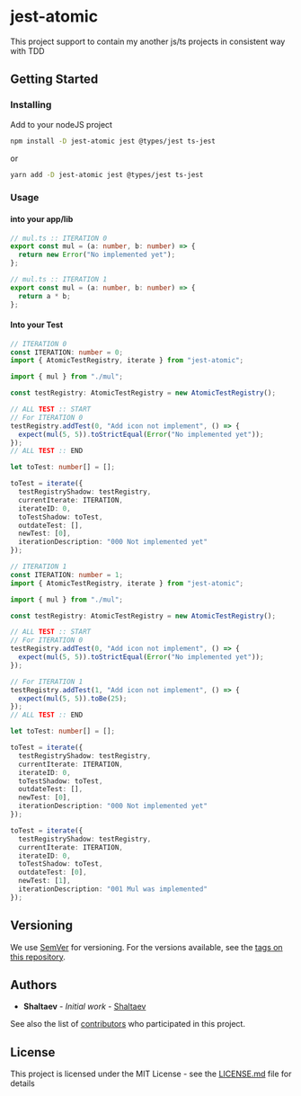 # jest-atomic

This project support to contain my another js/ts projects in consistent way with TDD

## Getting Started

### Installing

Add to your nodeJS project

```sh
npm install -D jest-atomic jest @types/jest ts-jest
```

or

```sh
yarn add -D jest-atomic jest @types/jest ts-jest
```

### Usage

#### into your app/lib

```ts
// mul.ts :: ITERATION 0
export const mul = (a: number, b: number) => {
  return new Error("No implemented yet");
};
```

```ts
// mul.ts :: ITERATION 1
export const mul = (a: number, b: number) => {
  return a * b;
};
```

#### Into your Test

```ts
// ITERATION 0
const ITERATION: number = 0;
import { AtomicTestRegistry, iterate } from "jest-atomic";

import { mul } from "./mul";

const testRegistry: AtomicTestRegistry = new AtomicTestRegistry();

// ALL TEST :: START
// For ITERATION 0
testRegistry.addTest(0, "Add icon not implement", () => {
  expect(mul(5, 5)).toStrictEqual(Error("No implemented yet"));
});
// ALL TEST :: END

let toTest: number[] = [];

toTest = iterate({
  testRegistryShadow: testRegistry,
  currentIterate: ITERATION,
  iterateID: 0,
  toTestShadow: toTest,
  outdateTest: [],
  newTest: [0],
  iterationDescription: "000 Not implemented yet"
});
```

```ts
// ITERATION 1
const ITERATION: number = 1;
import { AtomicTestRegistry, iterate } from "jest-atomic";

import { mul } from "./mul";

const testRegistry: AtomicTestRegistry = new AtomicTestRegistry();

// ALL TEST :: START
// For ITERATION 0
testRegistry.addTest(0, "Add icon not implement", () => {
  expect(mul(5, 5)).toStrictEqual(Error("No implemented yet"));
});

// For ITERATION 1
testRegistry.addTest(1, "Add icon not implement", () => {
  expect(mul(5, 5)).toBe(25);
});
// ALL TEST :: END

let toTest: number[] = [];

toTest = iterate({
  testRegistryShadow: testRegistry,
  currentIterate: ITERATION,
  iterateID: 0,
  toTestShadow: toTest,
  outdateTest: [],
  newTest: [0],
  iterationDescription: "000 Not implemented yet"
});

toTest = iterate({
  testRegistryShadow: testRegistry,
  currentIterate: ITERATION,
  iterateID: 0,
  toTestShadow: toTest,
  outdateTest: [0],
  newTest: [1],
  iterationDescription: "001 Mul was implemented"
});
```

## Versioning

We use [SemVer](http://semver.org/) for versioning. For the versions available, see the [tags on this repository](https://github.com/shaltaev/jest-atomic/tags).

## Authors

- **Shaltaev** - _Initial work_ - [Shaltaev](https://github.com/shaltaev)

See also the list of [contributors](https://github.com/shaltaev/jest-atomic/contributors) who participated in this project.

## License

This project is licensed under the MIT License - see the [LICENSE.md](LICENSE.md) file for details
